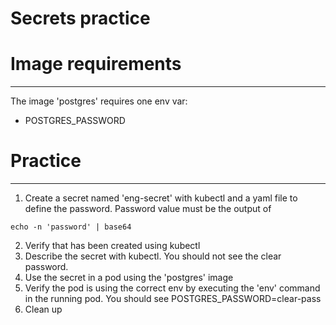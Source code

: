 Secrets practice
==================

# Image requirements
------------------

The image 'postgres' requires one env var:
- POSTGRES_PASSWORD

# Practice
------------------

1) Create a secret named 'eng-secret' with kubectl and a yaml file to define the password. Password value must be the output of

``echo -n 'password' | base64 ``

2) Verify that has been created using kubectl
3) Describe the secret with kubectl. You should not see the clear password.
4) Use the secret in a pod using the 'postgres' image
5) Verify the pod is using the correct env by executing the 'env' command in the running pod. You should see POSTGRES_PASSWORD=clear-pass
6) Clean up